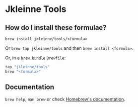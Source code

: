 # Jkleinne Tools

## How do I install these formulae?

`brew install jkleinne/tools/<formula>`

Or `brew tap jkleinne/tools` and then `brew install <formula>`.

Or, in a [`brew bundle`](https://github.com/Homebrew/homebrew-bundle) `Brewfile`:

```ruby
tap "jkleinne/tools"
brew "<formula>"
```

## Documentation

`brew help`, `man brew` or check [Homebrew's documentation](https://docs.brew.sh).
